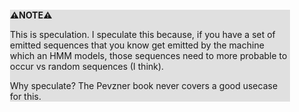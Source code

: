 <div style="margin:2em; background-color: #e0e0e0;">

<strong>⚠️NOTE️️️⚠️</strong>

This is speculation. I speculate this because, if you have a set of emitted sequences that you know get emitted by the machine which an HMM models, those sequences need to more probable to occur vs random sequences (I think).

Why speculate? The Pevzner book never covers a good usecase for this.
</div>

